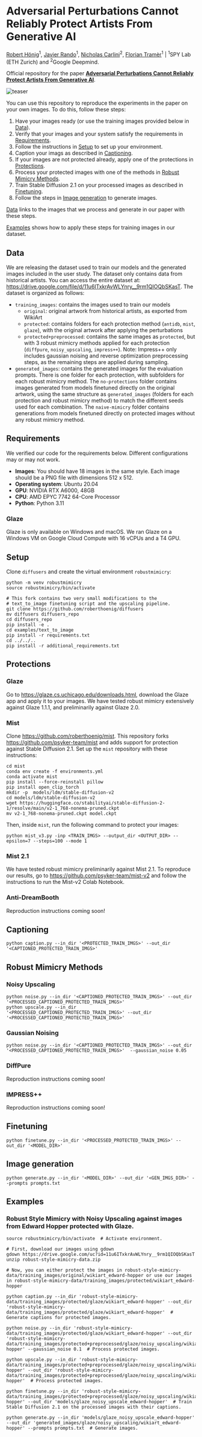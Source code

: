 # Adversarial Perturbations Cannot Reliably Protect Artists From Generative AI

[Robert Hönig](https://github.com/roberthoenig)<sup>1</sup>, [Javier Rando](https://javirando.com/)<sup>1</sup>, [Nicholas Carlini](https://nicholas.carlini.com)<sup>2</sup>, [Florian Tramèr](https://floriantramer.com/)<sup>1</sup> | <sup>1</sup>SPY Lab (ETH Zurich) and <sup>2</sup>Google Deepmind.

Official repository for the paper [**Adversarial Perturbations Cannot Reliably Protect Artists From Generative AI**]().

![teaser](teaser.png)

You can use this repository to reproduce the experiments
in the paper on your own images. To do this, follow these steps:

1. Have your images ready (or use the training images provided below in [Data](#data)).
1. Verify that your images and your system satisfy the requirements in [Requirements](#requirements).
1. Follow the instructions in [Setup](#setup) to set up your environment.
1. Caption your imags as described in [Captioning](#captioning).
1. If your images are not protected already, apply one of the protections in [Protections](#protections).
1. Process your protected images with one of the methods in [Robust Mimicry Methods](#robust-mimicry-methods).
1. Train Stable Diffusion 2.1 on your processed images as described in [Finetuning](#finetuning).
1. Follow the steps in [Image generation](#image-generation) to generate images.

[Data](#data) links to the images that we process and generate in our paper with these steps.

[Examples](#examples) shows how to apply these steps for training images in our dataset.

## Data

We are releasing the dataset used to train our models and the generated images included in the user study. The dataset only contains data from historical artists. You can access the entire dataset at: https://drive.google.com/file/d/11u6ITxkrAvWLYnry__9rm1QIOQbSKasT. The dataset is organized as follows:

* `training_images`: contains the images used to train our models
    * `original`: original artwork from historical artists, as exported from WikiArt
    * `protected`: contains folders for each protection method (`antidb`, `mist`, `glaze`), with the original artwork after applying the perturbations
    * `protected+preprocessed`: contains the same images as `protected`, but with 3 robust mimicry methods applied for each protection (`diffpure`, `noisy_upscaling`, `impress++`). Note: Impress++ only includes gaussian noising and reverse optimization preprocessing steps, as the remaining steps are applied during sampling.
* `generated_images`: contains the generated images for the evaluation prompts. There is one folder for each protection, with subfolders for each robust mimicry method. The `no-protections` folder contains images generated from models finetuned directly on the original artwork, using the same structure as `generated_images` (folders for each protection and robust mimicry method) to match the different seeds used for each combination. The `naive-mimicry` folder contains generations from models finetuned directly on protected images without any robust mimicry method.

## Requirements

We verified our code for the requirements below. Different configurations may or may not work.

* __Images__: You should have 18 images in the same style. Each image should be a PNG file with dimensions 512 x 512.
* __Operating system__: Ubuntu 20.04
* __GPU__: NVIDIA RTX A6000, 48GB
* __CPU__: AMD EPYC 7742 64-Core Processor
* __Python__: Python 3.11

### Glaze

Glaze is only available on Windows and macOS. We ran Glaze on a Windows VM on Google Cloud Compute with 16 vCPUs and a T4 GPU.

## Setup

Clone `diffusers` and create the virtual environment `robustmimicry`:
```shell
python -m venv robustmimicry
source robustmimicry/bin/activate

# This fork contains two very small modifications to the
# text_to_image finetuning script and the upscaling pipeline.
git clone https://github.com/roberthoenig/diffusers
mv diffusers diffusers_repo
cd diffusers_repo
pip install -e .
cd examples/text_to_image
pip install -r requirements.txt
cd ../../..
pip install -r additional_requirements.txt
```

## Protections

### Glaze

Go to https://glaze.cs.uchicago.edu/downloads.html, download the Glaze app and apply it to your images. We have tested robust mimicry extensively against Glaze 1.1.1, and preliminarily against Glaze 2.0.

### Mist

Clone https://github.com/roberthoenig/mist. This repository forks https://github.com/psyker-team/mist and adds
support for protection against Stable Diffusion 2.1.
Set up the `mist` repository with these instructions:
```shell
cd mist
conda env create -f environments.yml
conda activate mist
pip install --force-reinstall pillow
pip install open_clip_torch
mkdir -p  models/ldm/stable-diffusion-v2
cd models/ldm/stable-diffusion-v2
wget https://huggingface.co/stabilityai/stable-diffusion-2-1/resolve/main/v2-1_768-nonema-pruned.ckpt
mv v2-1_768-nonema-pruned.ckpt model.ckpt
```   
Then, inside `mist`, run the following command to protect your images:

```shell
python mist_v3.py -inp <TRAIN_IMGS> --output_dir <OUTPUT_DIR> --epsilon=7 --steps=100 --mode 1
```

### Mist 2.1

We have tested robust mimicry preliminarily against Mist 2.1. To reproduce our results, go to https://github.com/psyker-team/mist-v2
and follow the instructions to run the Mist-v2 Colab Notebook.

### Anti-DreamBooth

Reproduction instructions coming soon!

## Captioning 

```shell
python caption.py --in_dir '<PROTECTED_TRAIN_IMGS>' --out_dir '<CAPTIONED_PROTECTED_TRAIN_IMGS>'
```

## Robust Mimicry Methods

### Noisy Upscaling

```shell
python noise.py --in_dir '<CAPTIONED_PROTECTED_TRAIN_IMGS>' --out_dir '<PROCESSED_CAPTIONED_PROTECTED_TRAIN_IMGS>'
python upscale.py --in_dir '<PROCESSED_CAPTIONED_PROTECTED_TRAIN_IMGS>' --out_dir '<PROCESSED_CAPTIONED_PROTECTED_TRAIN_IMGS>'
```

### Gaussian Noising

```shell
python noise.py --in_dir '<CAPTIONED_PROTECTED_TRAIN_IMGS>' --out_dir '<PROCESSED_CAPTIONED_PROTECTED_TRAIN_IMGS>'  --gaussian_noise 0.05
```

### DiffPure

Reproduction instructions coming soon!

### IMPRESS++

Reproduction instructions coming soon!

## Finetuning

```shell
python finetune.py --in_dir '<PROCESSED_PROTECTED_TRAIN_IMGS>' --out_dir '<MODEL_DIR>'
```

## Image generation

```shell
python generate.py --in_dir '<MODEL_DIR>' --out_dir '<GEN_IMGS_DIR>' --prompts prompts.txt
```

## Examples

### Robust Style Mimicry with Noisy Upscaling against images from Edward Hopper protected with Glaze.
```shell
source robustmimicry/bin/activate  # Activate environment.

# First, download our images using gdown
gdown https://drive.google.com/uc?id=11u6ITxkrAvWLYnry__9rm1QIOQbSKasT
unzip robust-style-mimicry-data.zip

# Now, you can either protect the images in robust-style-mimicry-data/training_images/original/wikiart_edward-hopper or use our images in robust-style-mimicry-data/training_images/protected/wikiart_edward-hopper

python caption.py --in_dir 'robust-style-mimicry-data/training_images/protected/glaze/wikiart_edward-hopper' --out_dir 'robust-style-mimicry-data/training_images/protected/glaze/wikiart_edward-hopper'  # Generate captions for protected images.

python noise.py --in_dir 'robust-style-mimicry-data/training_images/protected/glaze/wikiart_edward-hopper' --out_dir 'robust-style-mimicry-data/training_images/protected+preprocessed/glaze/noisy_upscaling/wikiart_edward-hopper' --gaussian_noise 0.1  # Process protected images.

python upscale.py --in_dir 'robust-style-mimicry-data/training_images/protected+preprocessed/glaze/noisy_upscaling/wikiart_edward-hopper' --out_dir 'robust-style-mimicry-data/training_images/protected+preprocessed/glaze/noisy_upscaling/wikiart_edward-hopper'  # Process protected images.

python finetune.py --in_dir 'robust-style-mimicry-data/training_images/protected+preprocessed/glaze/noisy_upscaling/wikiart_edward-hopper' --out_dir 'models/glaze_noisy_upscale_edward-hopper'  # Train Stable Diffusion 2.1 on the processed images with their captions.

python generate.py --in_dir 'models/glaze_noisy_upscale_edward-hopper' --out_dir 'generated_images/glaze/noisy_upscaling/wikiart_edward-hopper' --prompts prompts.txt  # Generate images.
```

